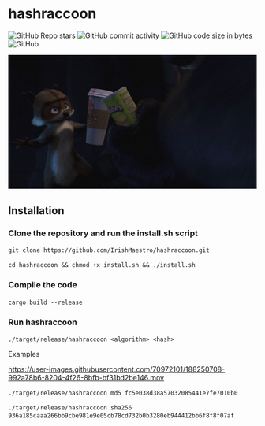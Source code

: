 # hashraccoon
![GitHub Repo stars](https://img.shields.io/github/stars/irishmaestro/hashraccoon?color=black&style=for-the-badge)
![GitHub commit activity](https://img.shields.io/github/commit-activity/m/irishmaestro/hashraccoon?color=black&label=commits&style=for-the-badge)
![GitHub code size in bytes](https://img.shields.io/github/languages/code-size/irishmaestro/hashraccoon?color=black&style=for-the-badge)
![GitHub](https://img.shields.io/github/license/irishmaestro/hashraccoon?color=black&style=for-the-badge)

![raccoon](https://github.com/IrishMaestro/hashraccoon/raw/master/raccoon.jpeg "raccoon")

## Installation
### Clone the repository and run the install.sh script
```shell 
git clone https://github.com/IrishMaestro/hashraccoon.git
```

```shell
cd hashraccoon && chmod +x install.sh && ./install.sh
```

### Compile the code
```shell
cargo build --release
```

### Run hashraccoon
```shell
./target/release/hashraccoon <algorithm> <hash>
```

Examples


https://user-images.githubusercontent.com/70972101/188250708-992a78b6-8204-4f26-8bfb-bf31bd2be146.mov



```shell
./target/release/hashraccoon md5 fc5e038d38a57032085441e7fe7010b0
```

```shell
./target/release/hashraccoon sha256 936a185caaa266bb9cbe981e9e05cb78cd732b0b3280eb944412bb6f8f8f07af
```
